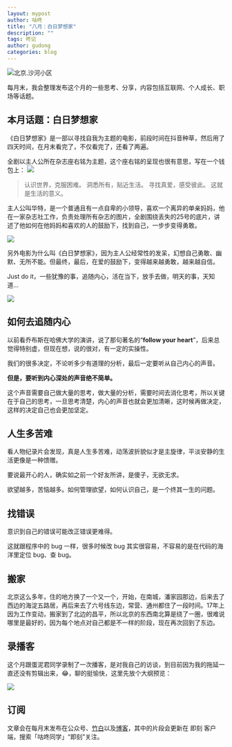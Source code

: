 ```yaml
---
layout: mypost
author: 咕咚
title: "八月：白日梦想家"
description: ""
tags: 咚记
author: gudong
categories: blog
---
```

![北京.沙河小区](https://picplus.oss-cn-beijing.aliyuncs.com/20220901204303610.jpg)

每月末，我会整理发布这个月的一些思考、分享，内容包括互联网、个人成长、职场等话题。

## 本月话题：白日梦想家
《白日梦想家》是一部以寻找自我为主题的电影，前段时间在抖音种草，然后用了四天时间，在月末看完了，不仅看完了，还看了两遍。

全剧以主人公所在杂志座右铭为主题，这个座右铭的呈现也很有意思，写在一个钱包上：
![](https://picplus.oss-cn-beijing.aliyuncs.com/20220901142415686.jpg)

> 认识世界，克服困难。
洞悉所有，贴近生活。
寻找真爱，感受彼此。
这就是生活的意义。

主人公叫华特，是一个普通且有一点自卑的小领导，喜欢一个离异的单亲妈妈，他在一家杂志社工作，负责处理所有杂志的图片，全剧围绕丢失的25号的底片，讲述了他如何在他妈妈和喜欢的人的鼓励下，找到自己，一步步变得勇敢。

![](https://picplus.oss-cn-beijing.aliyuncs.com/20220901213427027.jpeg)

另外电影为什么叫《白日梦想家》，因为主人公经常性的发呆，幻想自己勇敢、幽默、无所不能。但最终，最后，在爱的鼓励下，变得越来越勇敢，越来越自信。

Just do it，一些犹豫的事，追随内心，活在当下，放手去做，明天的事，天知道…

![](https://picplus.oss-cn-beijing.aliyuncs.com/20220901213125150.jpg)


## 如何去追随内心
以前看乔布斯在哈佛大学的演讲，说了那句著名的“**follow your heart**”，后来总觉得特别虚，但现在想，说的很对，有一定的实操性。

我们的很多决定，不论听多少有道理的分析，最后一定要听从自己内心的声音。

**但是，要听到内心深处的声音绝不简单。**

这个声音需要自己做大量的思考，做大量的分析，需要时间去消化思考，所以关键在于自己的思考，一旦思考清楚，内心的声音也就会更加清晰，这时候再做决定，这样的决定自己也会更加坚定。


## 人生多苦难
看人物纪录片会发现，真是人生多苦难，动荡波折貌似才是主旋律，平淡安静的生活更像是一种馈赠。

要说最开心的人，确实如之前一个好友所讲，是傻子，无欲无求。

欲望越多，苦恼越多。如何管理欲望，如何认识自己，是一个终其一生的问题。

## 找错误
意识到自己的错误可能改正错误更难得。

这就跟程序中的 bug 一样，很多时候改 bug 其实很容易，不容易的是在代码的海洋里定位 bug、查 bug。

## 搬家
北京这么多年，住的地方换了一个又一个，开始，在南城，潘家园那边，后来去了西边的海淀五路居，再后来去了六号线东边，常营、通州都住了一段时间。17年上因为工作变动，搬家到了北边的昌平，所以北京的东西南北算是绕了一圈，很难说哪里是最好的，因为每个地点对自己都是不一样的阶段，现在再次回到了东边。

## 录播客
这个月跟蛋泥君同学录制了一次播客，是对我自己的访谈，到目前因为我的拖延一直还没有剪辑出来，😂，聊的挺愉快，这里先放个大纲预览：

![](https://picplus.oss-cn-beijing.aliyuncs.com/20220901154905719.jpg)

## 订阅
文章会在每月末发布在公众号、[竹白](https://gudong.zhubai.love/ "竹白")以及[博客](https://gudong.site "博客")，其中的片段会更新在 即刻 客户端，搜索「咕咚同学」“即刻”关注。
